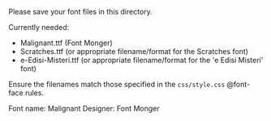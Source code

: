 Please save your font files in this directory.

Currently needed:
- Malignant.ttf (Font Monger)
- Scratches.ttf (or appropriate filename/format for the Scratches font)
- e-Edisi-Misteri.ttf (or appropriate filename/format for the 'e Edisi Misteri' font)

Ensure the filenames match those specified in the `css/style.css` @font-face rules.

Font name: Malignant
Designer: Font Monger 